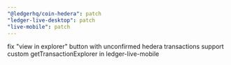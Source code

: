 ```yaml
---
"@ledgerhq/coin-hedera": patch
"ledger-live-desktop": patch
"live-mobile": patch
---
```


fix "view in explorer" button with unconfirmed hedera transactions
support custom getTransactionExplorer in ledger-live-mobile
